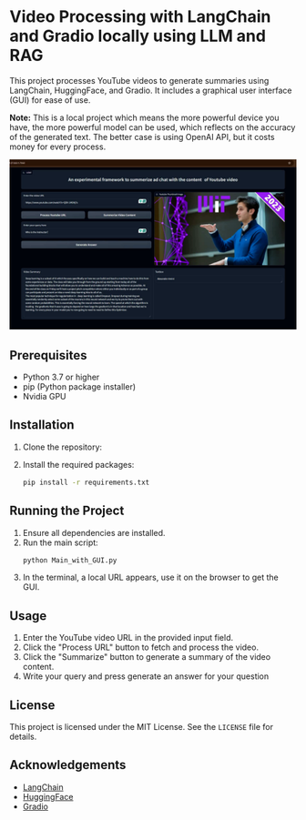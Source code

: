 # Video Processing with LangChain and Gradio locally using LLM and RAG

This project processes YouTube videos to generate summaries using LangChain, HuggingFace, and Gradio. It includes a graphical user interface (GUI) for ease of use.

**Note:** This is a local project which means the more powerful device you have, the more powerful model can be used, which reflects on the accuracy of the generated text.
The better case is using OpenAI API, but it costs money for every process.


![The GUI screenshot.](GUI.jpg)

## Prerequisites

- Python 3.7 or higher
- pip (Python package installer)
- Nvidia GPU

## Installation

1. Clone the repository:

2. Install the required packages:
    ```sh
    pip install -r requirements.txt
    ```

## Running the Project

1. Ensure all dependencies are installed.
2. Run the main script:
    ```sh
    python Main_with_GUI.py
    ```
3. In the terminal, a local URL appears, use it on the browser to get the GUI.

## Usage

1. Enter the YouTube video URL in the provided input field.
2. Click the "Process URL" button to fetch and process the video.
3. Click the "Summarize" button to generate a summary of the video content.
4. Write your query and press generate an answer for your question


## License

This project is licensed under the MIT License. See the `LICENSE` file for details.

## Acknowledgements

- [LangChain](https://github.com/langchain/langchain)
- [HuggingFace](https://huggingface.co/)
- [Gradio](https://gradio.app/)
